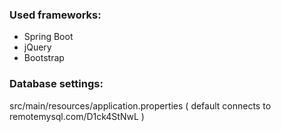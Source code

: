 ### Used frameworks:
- Spring Boot
- jQuery
- Bootstrap

### Database settings:
src/main/resources/application.properties ( default connects to remotemysql.com/D1ck4StNwL )
